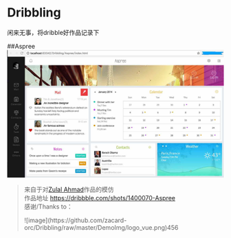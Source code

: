 # Dribbling
闲来无事，将dribble好作品记录下

##Aspree
 ![image](https://github.com/zacard-orc/Dribbling/raw/master/DemoImg/001_Aspree.jpg)


> 来自于对<a href="https://dribbble.com/zulal">Zulal Ahmad</a>作品的模仿</br>
> 作品地址 <a href="https://dribbble.com/shots/1400070-Aspree">https://dribbble.com/shots/1400070-Aspree</a></br>
> 感谢/Thanks to：
> <div><span>![image](https://github.com/zacard-orc/Dribbling/raw/master/DemoImg/logo_vue.png)</span><span>456</span></div>

